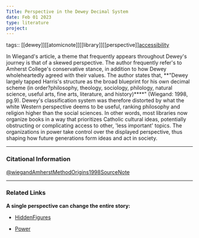 ```yaml
---
Title: Perspective in the Dewey Decimal System
date: Feb 01 2023
type: literature
project:
---
```

tags::  [[dewey]][[atomicnote]][[library]][[perspective]][accessibility](accessibility)


In Wiegand's article, a theme that frequently appears throughout Dewey's journey is that of a skewed perspective. The author frequently refer's to Amherst College's conservative stance, in addition to how Dewey wholeheartedly agreed with their values. The author states that, **"Dewey largely tapped Harris's structure as the broad blueprint for his own decimal scheme (in order?philosophy, theology, sociology, philology, natural science, useful arts, fine arts, literature, and history)****" (Wiegand: 1998, pg.9). Dewey's classification system was therefore distorted by what the white Western perspective deems to be useful, ranking philosophy and religion higher than the social sciences. In other words, most libraries now organize books in a way that prioritizes Catholic cultural ideas, potentially obstructing or complicating access to other, 'less important' topics. The organizations in power take control over the displayed perspective, thus shaping how future generations form ideas and act in society.


---
### Citational Information
[@wiegandAmherstMethodOrigins1998SourceNote](@wiegandAmherstMethodOrigins1998SourceNote.md)

---
### Related Links

**A single perspective can change the entire story:**
- [HiddenFigures](HiddenFigures.md)

- [Power](Power.md)


